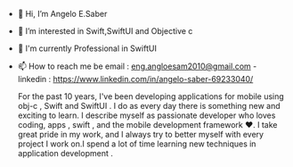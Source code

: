 - 👋 Hi, I’m Angelo E.Saber
- 👀 I’m interested in Swift,SwiftUI and Objective c
- 🌱 I'm currently Professional in SwiftUI
- 📫 How to reach me be email : eng.angloesam2010@gmail.com - linkedin : https://www.linkedin.com/in/angelo-saber-69233040/


    For the past 10 years, I've been developing applications for mobile using obj-c , Swift and SwiftUI . I do as every day there is something new and exciting to learn. I describe myself as passionate developer who loves coding, apps , swift , and the mobile development framework ❤️. I take great pride in my work, and I always try to better myself with every project I work on.I spend a lot of time learning new techniques in application development .

